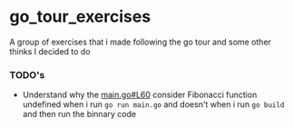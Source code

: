# go_tour_exercises

A group of exercises that i made following the go tour and some other thinks I decided to do

### TODO's

- Understand why the [main.go#L60](https://github.com/Evndroo/go_tour_exercises/blob/main/main.go#L60) consider Fibonacci function undefined when i run `go run main.go` and doesn't when i run `go build` and then run the binnary code
